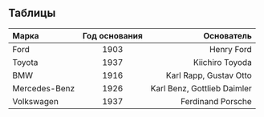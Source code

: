 ## Таблицы

|Марка|Год основания|Основатель|
|:-|:-:|-:|
|Ford|1903|Henry Ford|
|Toyota|1937|Kiichiro Toyoda|
|BMW|1916|Karl Rapp, Gustav Otto|
|Mercedes-Benz|1926|Karl Benz, Gottlieb Daimler|
|Volkswagen|1937|Ferdinand Porsche|
